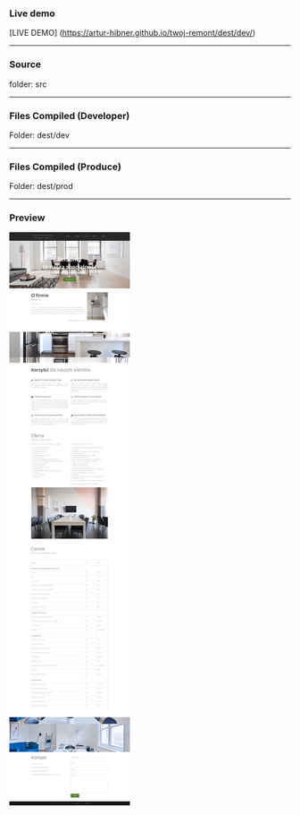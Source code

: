 ### Live demo  


[LIVE DEMO] (https://artur-hibner.github.io/twoj-remont/dest/dev/)

---------------
### Source ###
folder: src 

---------------

### Files Compiled (Developer) ###

Folder: dest/dev

---------------

### Files Compiled (Produce) ###

Folder: dest/prod

---------------

### Preview
![picture alt](twojremont-preview.jpg "Twój remont")